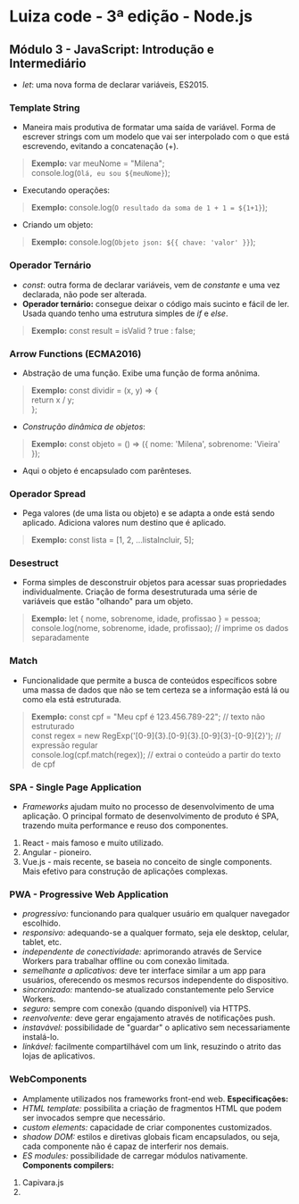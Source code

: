 # Luiza code - 3ª edição - Node.js
## Módulo 3 - JavaScript: Introdução e Intermediário

- *let*: uma nova forma de declarar variáveis, ES2015.

### Template String

- Maneira mais produtiva de formatar uma saída de variável. Forma de escrever strings com um modelo que vai ser interpolado com o que está escrevendo, evitando a concatenação (+).
> **Exemplo:**
var meuNome = "Milena";  
console.log(`Olá, eu sou ${meuNome}`);  
- Executando operações:
> **Exemplo:**
console.log(`O resultado da soma de 1 + 1 = ${1+1}`);
- Criando um objeto:
> **Exemplo:**
console.log(`Objeto json: ${{ chave: 'valor' }}`);

### Operador Ternário

- *const*: outra forma de declarar variáveis, vem de *constante* e uma vez declarada, não pode ser alterada.
- **Operador ternário:** consegue deixar o código mais sucinto e fácil de ler. Usada quando tenho uma estrutura simples de *if* e *else*. 
> **Exemplo:** 
const result = isValid ? true : false;

### Arrow Functions (ECMA2016)

- Abstração de uma função. Exibe uma função de forma anônima.
> **Exemplo:**
const dividir = (x, y) => {  
    return x / y;  
};
- *Construção dinâmica de objetos*:
> **Exemplo:**
const objeto = () => ({ nome: 'Milena', sobrenome: 'Vieira' });
- Aqui o objeto é encapsulado com parênteses.

### Operador Spread

- Pega valores (de uma lista ou objeto) e se adapta a onde está sendo aplicado. Adiciona valores num destino que é aplicado.
> **Exemplo:**
const lista = [1, 2, ...listaIncluir, 5];

### Desestruct

- Forma simples de desconstruir objetos para acessar suas propriedades individualmente. Criação de forma desestruturada uma série de variáveis que estão "olhando" para um objeto.
> **Exemplo:**
let { nome, sobrenome, idade, profissao } = pessoa;  
console.log(nome, sobrenome, idade, profissao); // imprime os dados separadamente  

### Match

- Funcionalidade que permite a busca de conteúdos específicos sobre uma massa de dados que não se tem certeza se a informação está lá ou como ela está estruturada.
> **Exemplo:**
const cpf = "Meu cpf é 123.456.789-22"; // texto não estruturado  
const regex = new RegExp('[0-9]{3}.[0-9]{3}.[0-9]{3}-[0-9]{2}'); // expressão regular  
console.log(cpf.match(regex)); // extrai o conteúdo a partir do texto de cpf  

### SPA - Single Page Application

- *Frameworks* ajudam muito no processo de desenvolvimento de uma aplicação. O principal formato de desenvolvimento de produto é SPA, trazendo muita performance e reuso dos componentes.
1. React - mais famoso e muito utilizado.
2. Angular - pioneiro.
3. Vue.js - mais recente, se baseia no conceito de single components. Mais efetivo para construção de aplicações complexas.

### PWA - Progressive Web Application

- *progressivo:* funcionando para qualquer usuário em qualquer navegador escolhido.
- *responsivo:* adequando-se a qualquer formato, seja ele desktop, celular, tablet, etc.
- *independente de conectividade:* aprimorando através de Service Workers para trabalhar offline ou com conexão limitada.
- *semelhante a aplicativos:* deve ter interface similar a um app para usuários, oferecendo os mesmos recursos independente do dispositivo.
- *sincronizado:* mantendo-se atualizado constantemente pelo Service Workers.
- *seguro:* sempre com conexão (quando disponível) via HTTPS.
- *reenvolvente:* deve gerar engajamento através de notificações push.
- *instavável:* possibilidade de "guardar" o aplicativo sem necessariamente instalá-lo.
- *linkável:* facilmente compartilhável com um link, resuzindo o atrito das lojas de aplicativos.

### WebComponents

- Amplamente utilizados nos frameworks front-end web.
**Especificações:**
- *HTML template:* possibilita a criação de fragmentos HTML que podem ser invocados sempre que necessário.
- *custom elements:* capacidade de criar componentes customizados.
- *shadow DOM:* estilos e diretivas globais ficam encapsulados, ou seja, cada componente não é capaz de interferir nos demais.
- *ES modules:* possibilidade de carregar módulos nativamente.
**Components compilers:**
1. Capivara.js
2. 